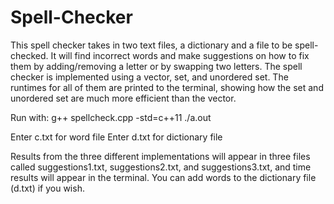 # Spell-Checker

This spell checker takes in two text files, a dictionary and a file to be spell-checked. It will find incorrect words and make suggestions on how to fix them by adding/removing a letter or by swapping two letters. The spell checker is implemented using a vector, set, and unordered set. The runtimes for all of them are printed to the terminal, showing how the set and unordered set are much more efficient than the vector.

Run with:
g++ spellcheck.cpp -std=c++11
./a.out

Enter c.txt for word file
Enter d.txt for dictionary file

Results from the three different implementations will appear in three files called suggestions1.txt, suggestions2.txt, and suggestions3.txt, and time results will appear in the terminal. You can add words to the dictionary file (d.txt) if you wish.
